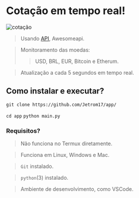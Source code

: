 # Cotação em tempo real!

![cotação](https://github.com/Jetrom17/app/assets/72875404/93d41a8f-6a4b-484c-8a0f-54bd65626fbf)

> Usando [API](https://docs.awesomeapi.com.br/api-de-moedas), Awesomeapi.

> Monitoramento das moedas:
>> USD, BRL, EUR, Bitcoin e Etherum.

>  Atualização a cada 5 segundos em tempo real.

## Como instalar e executar?

```
git clone https://github.com/Jetrom17/app/
```
```cd app```
```python main.py```

### Requisitos?

> Não funciona no Termux diretamente.

> Funciona em Linux, Windows e Mac.

> `Git` instalado.

> `python`(3) instalado.

> Ambiente de desenvolvimento, como VSCode.
